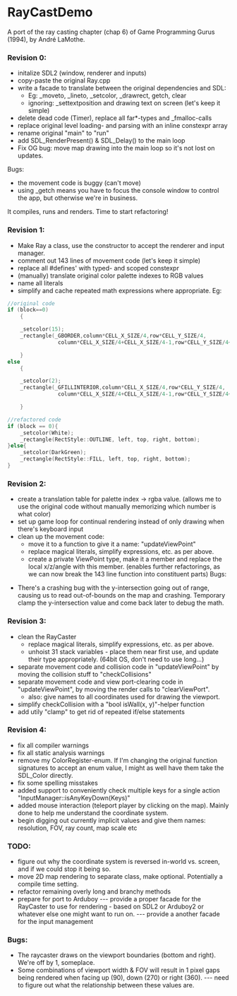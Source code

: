 # RayCastDemo
A port of the ray casting chapter (chap 6) of Game Programming Gurus (1994), by André LaMothe. 

### Revision 0: 
- initalize SDL2 (window, renderer and inputs)
- copy-paste the original Ray.cpp
- write a facade to translate between the original dependencies and SDL: 
  - Eg: _moveto, _lineto, _setcolor, _drawrect, getch, clear
  - ignoring: _settextposition and drawing text on screen (let's keep it simple)
- delete dead code (Timer), replace all far*-types and _fmalloc-calls
- replace original level loading- and parsing with an inline constexpr array
- rename original "main" to "run"
- add SDL_RenderPresent() & SDL_Delay() to the main loop
- Fix OG bug: move map drawing into the main loop so it's not lost on updates.

Bugs: 
+ the movement code is buggy (can't move)
+ using _getch means you have to focus the console window to control the app, but otherwise we're in business. 

It compiles, runs and renders. Time to start refactoring!

### Revision 1: 
- Make Ray a class, use the constructor to accept the renderer and input manager. 
- comment out 143 lines of movement code (let's keep it simple)
- replace all #defines' with typed- and scoped constexpr
- (manually) translate original color palette indexes to RGB values
- name all literals
- simplify and cache repeated math expressions where appropriate. Eg:

```cpp
//original code
if (block==0)
    {

    _setcolor(15);
    _rectangle(_GBORDER,column*CELL_X_SIZE/4,row*CELL_Y_SIZE/4,
                column*CELL_X_SIZE/4+CELL_X_SIZE/4-1,row*CELL_Y_SIZE/4+CELL_Y_SIZE/4-1);

    }
else
    {

    _setcolor(2);
    _rectangle(_GFILLINTERIOR,column*CELL_X_SIZE/4,row*CELL_Y_SIZE/4,
                column*CELL_X_SIZE/4+CELL_X_SIZE/4-1,row*CELL_Y_SIZE/4+CELL_Y_SIZE/4-1);

    }
```

```cpp
//refactored code
if (block == 0){
    _setcolor(White);
    _rectangle(RectStyle::OUTLINE, left, top, right, bottom);
}else{
    _setcolor(DarkGreen);
    _rectangle(RectStyle::FILL, left, top, right, bottom);
}
```

### Revision 2: 
- create a translation table for palette index -> rgba value. (allows me to use the original code without manually memorizing which number is what color)
- set up game loop for continual rendering instead of only drawing when there's keyboard input
- clean up the movement code:
  - move it to a function to give it a name: "updateViewPoint"
  - replace magical literals, simplify expressions, etc. as per above.
  - create a private ViewPoint type, make it a member and replace the local x/z/angle with this member. (enables further refactorings, as we can now break the 143 line function into constituent parts)
Bugs:
+ There's a crashing bug with the y-intersection going out of range, causing us to read out-of-bounds on the map and crashing. Temporary clamp the y-intersection value and come back later to debug the math.

### Revision 3: 
- clean the RayCaster
  - replace magical literals, simplify expressions, etc. as per above. 
  - unhoist 31 stack variables - place them near first use, and update their type appropriately. (64bit OS, don't need to use long...)
- separate movement code and collision code in "updateViewPoint" by moving the collision stuff to "checkCollisions"
- separate movement code and view port-clearing code in "updateViewPoint", by moving the render calls to "clearViewPort". 
  - also: give names to all coordinates used for drawing the viewport.
- simplify checkCollision with a "bool isWall(x, y)"-helper function
- add utily "clamp" to get rid of repeated if/else statements

### Revision 4: 
- fix all compiler warnings
- fix all static analysis warnings
- remove my ColorRegister-enum. If I'm changing the original function signatures to accept an enum value, I might as well have them take the SDL_Color directly.
- fix some spelling misstakes
- added support to conveniently check multiple keys for a single action "InputManager::isAnyKeyDown(Keys)"
- added mouse interaction (teleport player by clicking on the map). Mainly done to help me understand the coordinate system.
- begin digging out currently implicit values and give them names: resolution, FOV, ray count, map scale etc

### TODO:
- figure out why the coordinate system is reversed in-world vs. screen, and if we could stop it being so.
- move 2D map rendering to separate class, make optional. Potentially a compile time setting.
- refactor remaining overly long and branchy methods
- prepare for port to Arduboy 
--- provide a proper facade for the RayCaster to use for rendering - based on SDL2 or Arduboy2 or whatever else one might want to run on.
--- provide a another facade for the input management 

### Bugs: 
- The raycaster draws on the viewport boundaries (bottom and right). We're off by 1, someplace.
- Some combinations of viewport width & FOV will result in 1 pixel gaps being rendered when facing up (90), down (270) or right (360).
--- need to figure out what the relationship between these values are.
